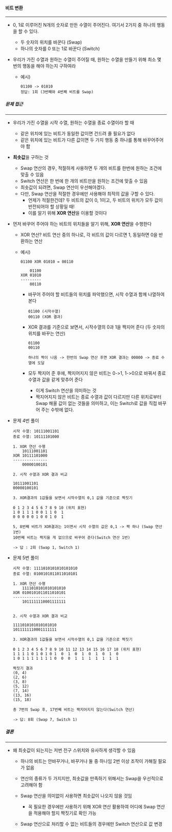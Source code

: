 #### 비트 변환
---
+ 0, 1로 이루어진 N개의 숫자로 만든 수열이 주어진다. 여기서 2가지 중 하나의 행동을 할 수 있다.

    + 두 숫자의 위치를 바꾼다  (Swap)
    + 하나의 숫자를 0 또는 1로 바꾼다 (Switch)

+ 우리가 가진 수열과 원하는 수열이 주어질 때, 원하는 수열을 만들기 위해 최소 몇 번의 행동을 해야 하는지 구하여라

    + 예시)

        ```
        01100 -> 01010
        정답: 1회 (3번째와 4번째 비트를 Swap)
        ```

##### 문제 접근
---
+ 우리가 가진 수열을 시작 수열, 원하는 수열을 종료 수열이라 할 때

  + 같은 위치에 있는 비트가 동일한 값이면 건드려 줄 필요가 없다
  + 같은 위치에 있는 비트가 다른 값이면 두 가지 행동 중 하나를 통해 바꾸어주어야 함

  

+ **최솟값**을 구하는 것

  + Swap 연산의 경우, 적절하게 사용하면 두 개의 비트를 한번에 원하는 조건에 맞출 수 있음
  + Switch 연산은 한 번에 한 개의 비트만을 원하는 조건에 맞출 수 있음
  + 최솟값이 되려면, Swap 연산이 우선해야겠다.
  + 다만, Swap 연산을 적절한 경우에만 사용해야 최적의 값을 구할 수 있다.
    + 언제가 적절한건데? 두 비트의 값이 0, 1이고, 두 비트의 위치가 모두 값이 반전되어야 할 상황일 때!
    + 이를 알기 위해 **XOR 연산**을 이용할 것이다

  

+ 먼저 바꾸어 주어야 하는 비트의 위치들을 알기 위해, **XOR 연산**을 수행한다

  + XOR 연산? 비트 연산 중의 하나로, 각 비트의 값이 다르면 1, 동일하면 0을 반환하는 연산

  + 예시)

    ```
    01100 XOR 01010 = 00110
    
        01100
    XOR 01010
    ---------
        00110
    ```

    + 바꾸어 주어야 할 비트들의 위치를 파악했으면, 시작 수열과 함께 나열하여 본다

      ```
      01100 (시작수열)
      00110 (XOR 결과)
      ```

    + XOR 결과를 기준으로 보면서, 시작수열의 0과 1을 짝지어 준다 (두 숫자의 위치를 바꾸는 연산)

      ```
      01100
      00110
      
      하나의 짝이 나옴 -> 한번의 Swap 연산 후면 XOR 결과는 00000 -> 종료 수열에 도달
      ```

    + 모두 짝지어 준 후에, 짝지어지지 않은 비트는 0->1, 1->0으로 바꿔서 종료 수열과 값을 같게 맞추어 준다

      + 이게 Switch 연산을 의미하는 것
      + 짝지어지지 않은 비트는 종료 수열과 값이 다르지만 다른 위치로부터 Swap 해올 값이 없는 것들을 의미하고, 이는 Switch로 값을 직접 바꾸어 주는 수밖에 없다.

  

+ 문제 4번 풀이

  ```
  시작 수열: 10111001101
  종료 수열: 10111101000
  
  1. XOR 연산 수행
      10111001101
  XOR 10111101000
  ---------------
      00000100101
  
  2. 시작 수열과 XOR 결과 비교
  
  10111001101
  00000100101
  
  3. XOR결과의 1값들을 보면서 시작수열의 0,1 값을 기준으로 짝짓기
  
  0 1 2 3 4 5 6 7 8 9 10 (위치 표현)
  1 0 1 1 1 0 0 1 1 0  1
  0 0 0 0 0 1 0 0 1 0  1
  
  5, 8번째 비트가 XOR결과는 1이면서 시작 수열의 값은 0,1 -> 짝 하나 (Swap 연산 1번)
  10번째 비트는 짝지을 게 없으므로 바꾸어 준다(Switch 연산 1번)
  
  -> 답 : 2회 (Swap 1, Switch 1)
  ```

  

+ 문제 5번 풀이

  ```
  시작 수열: 1111010101010101010
  종료 수열: 0100101011011010101
  
  1. XOR 연산 수행
      1111010101010101010
  XOR 0100101011011010101
  -----------------------
      1011111110001111111
      
  
  2. 시작 수열과 XOR 결과 비교
  
  1111010101010101010
  1011111110001111111
  
  3. XOR결과의 1값들을 보면서 시작수열의 0,1 값을 기준으로 짝짓기
  
  0 1 2 3 4 5 6 7 8 9 10 11 12 13 14 15 16 17 18 (위치 표현)
  1 1 1 1 0 1 0 1 0 1  0  1  0  1  0  1  0  1  0
  1 0 1 1 1 1 1 1 1 0  0  0  1  1  1  1  1  1  1
  
  짝짓기 결과
  (0, 4)
  (2, 6)
  (3, 8)
  (5, 12)
  (7, 14)
  (13, 16)
  (15, 18)
  
  총 7번의 Swap 후, 17번째 비트는 짝지어지지 않는다(Switch 연산)
  
  -> 답: 8회 (Swap 7, Switch 1)
  ```

  

##### 결론

---

+ 왜 최솟값이 되는지는 저번 전구 스위치와 유사하게 생각할 수 있음

  + 하나의 비트는 안바꾸거나, 바꾸거나 둘 중 하나임 2번 이상 조작이 가해질 필요가 없음
  + 연산의 종류가 두 가지지만, 최솟값을 만족하기 위해서는 Swap을 우선적으로 고려해야 함
  + Swap 연산을 의미없이 사용하면 최솟값이 나오지 않을 것임
    + 꼭 필요한 경우에만 사용하기 위해 XOR 연산 활용하여 어디에 Swap 연산을 적용해야 할지 짝짓기로 확인 가능

  + Swap 연산으로 처리할 수 없는 비트들의 경우에만 Switch 연산으로 값 변경